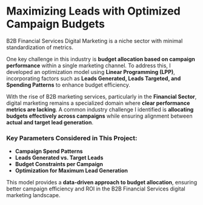# Maximizing Leads with Optimized Campaign Budgets

B2B Financial Services Digital Marketing is a niche sector with minimal standardization of metrics.  

One key challenge in this industry is **budget allocation based on campaign performance** within a single marketing channel. To address this, I developed an optimization model using **Linear Programming (LPP)**, incorporating factors such as **Leads Generated, Leads Targeted, and Spending Patterns** to enhance budget efficiency.  

With the rise of B2B marketing services, particularly in the **Financial Sector**, digital marketing remains a specialized domain where **clear performance metrics are lacking**. A common industry challenge I identified is **allocating budgets effectively across campaigns** while ensuring alignment between **actual and target lead generation**.  

### **Key Parameters Considered in This Project:**
- **Campaign Spend Patterns**  
- **Leads Generated vs. Target Leads**  
- **Budget Constraints per Campaign**  
- **Optimization for Maximum Lead Generation**  

This model provides a **data-driven approach to budget allocation**, ensuring better campaign efficiency and ROI in the B2B Financial Services digital marketing landscape. 
